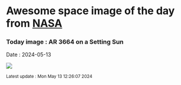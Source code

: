 
# Awesome space image of the day from [NASA](https://api.nasa.gov/)

### Today image : AR 3664 on a Setting Sun
Date : 2024-05-13

![](https://apod.nasa.gov/apod/image/2405/SunAr3664_Menario_960.jpg)

<small>Latest update : Mon May 13 12:26:07 2024</small>
        
